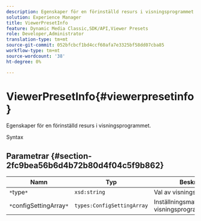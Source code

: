 ```yaml
---
description: Egenskaper för en förinställd resurs i visningsprogrammet.
solution: Experience Manager
title: ViewerPresetInfo
feature: Dynamic Media Classic,SDK/API,Viewer Presets
role: Developer,Administrator
translation-type: tm+mt
source-git-commit: 052bfcbcf1bd4ccf60afa7e3325bf58dd07cba85
workflow-type: tm+mt
source-wordcount: '38'
ht-degree: 0%

---
```



# ViewerPresetInfo{#viewerpresetinfo}

Egenskaper för en förinställd resurs i visningsprogrammet.

Syntax

## Parametrar {#section-2fc9bea56b6d4b72b80d4f04c5f9b862}

| Namn | Typ | Beskrivning |
|---|---|---|
| `*`type`*` | `xsd:string` | Val av visningsprogramtyp. |
| `*`configSettingArray`*` | `types:ConfigSettingArray` | Inställningsmatris för visningsprogramkonfiguration. |

